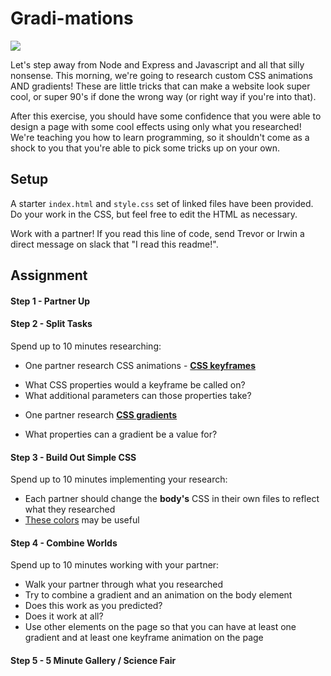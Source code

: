 # Gradi-mations

![](https://media.giphy.com/media/3o6gDP63yYL28Y8HbG/giphy.gif)

Let's step away from Node and Express and Javascript and all that silly nonsense. This morning, we're going to research custom CSS animations AND gradients! These are little tricks that can make a website look super cool, or super 90's if done the wrong way (or right way if you're into that).

After this exercise, you should have some confidence that you were able to design a page with some cool effects using only what you researched! We're teaching you how to learn programming, so it shouldn't come as a shock to you that you're able to pick some tricks up on your own.

## Setup

A starter `index.html` and `style.css` set of linked files have been provided. Do your work in the CSS, but feel free to edit the HTML as necessary.

Work with a partner! If you read this line of code, send Trevor or Irwin a direct message on slack that "I read this readme!".

## Assignment

#### Step 1 - Partner Up

#### Step 2 - Split Tasks

Spend up to 10 minutes researching:
* One partner research CSS animations - [**CSS keyframes**](https://developer.mozilla.org/en-US/docs/Web/CSS/@keyframes)
 - What CSS properties would a keyframe be called on?
 - What additional parameters can those properties take?
* One partner research [**CSS gradients**](https://developer.mozilla.org/en-US/docs/Web/CSS/CSS_Images/Using_CSS_gradients)
 - What properties can a gradient be a value for?

#### Step 3 - Build Out Simple CSS

Spend up to 10 minutes implementing your research:
* Each partner should change the **body's** CSS in their own files to reflect what they researched
* [These colors](http://colours.neilorangepeel.com/) may be useful

#### Step 4 - Combine Worlds

Spend up to 10 minutes working with your partner:
* Walk your partner through what you researched
* Try to combine a gradient and an animation on the body element
* Does this work as you predicted?
* Does it work at all?
* Use other elements on the page so that you can have at least one gradient and at least one keyframe animation on the page

#### Step 5 - 5 Minute Gallery / Science Fair
